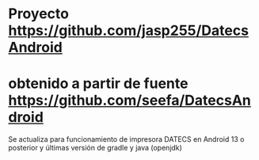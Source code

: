 # Proyecto https://github.com/jasp255/DatecsAndroid
# obtenido a partir de fuente https://github.com/seefa/DatecsAndroid


Se actualiza para funcionamiento de impresora DATECS en Android 13 o posterior y últimas versión de gradle y java (openjdk)